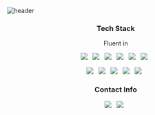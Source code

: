 ![header](https://capsule-render.vercel.app/api?type=slice&color=D4DAE8&height=300&section=header&text=Jihun%20Lee&fontSize=90&fontColor=c8c8c8)

<h3 align ="center">Tech Stack</h3>

<p align ="center">Fluent in</p>

<p align = "center">
<img src="https://img.shields.io/badge/Python-3766AB?style=flat-square&logo=Python&logoColor=white"/> &nbsp;
<img src="https://img.shields.io/badge/C-A8B9CC?style=flat-square&logo=C&logoColor=white"/> &nbsp;
<img src="https://img.shields.io/badge/C++-00599C?style=flat-square&logo=C&logoColor=white"/> &nbsp;
<img src="https://img.shields.io/badge/HTML5-E34F26?style=flat-square&logo=HTML5&logoColor=white"/> &nbsp;
<img src="https://img.shields.io/badge/CSS3-1572B6?style=flat-square&logo=CSS3&logoColor=white"/> &nbsp;
<img src="https://img.shields.io/badge/JavaScript-F7DF1E?style=flat-square&logo=JavaScript&logoColor=white"/> &nbsp;
</p>

<p align = "center">
<img src="https://img.shields.io/badge/PyTorch-EE4C2C?style=flat-square&logo=PyTorch&logoColor=white"/> &nbsp;
<img src="https://img.shields.io/badge/TensorFlow-FF6F00?style=flat-square&logo=TensorFlow&logoColor=white"/> &nbsp;
<img src="https://img.shields.io/badge/MySQL-4479A1?style=flat-square&logo=MySQL&logoColor=white"/> &nbsp;
<img src="https://img.shields.io/badge/Bootstrap-7952B3?style=flat-square&logo=Bootstrap&logoColor=white"/> &nbsp;
<img src="https://img.shields.io/badge/Django-092E20?style=flat-square&logo=Django&logoColor=white"/> &nbsp;
</p>

<p></p>

<h3 align ="center">Contact Info</h3>

<p align = "center">
<a href="mailto:hunyi1000@gmail.com"><img src="https://img.shields.io/badge/Gmail-EA4335?style=flat-square&logo=Gmail&logoColor=white"/></a> &nbsp;
<a href="https://blog.naver.com/hunyi1000"><img src="https://img.shields.io/badge/Hobby Blog-03C75A?style=flat-square&logo=Naver&logoColor=white"/></a> &nbsp;
</p>

<!--
**jihunyy/jihunyy** is a ✨ _special_ ✨ repository because its `README.md` (this file) appears on your GitHub profile.
